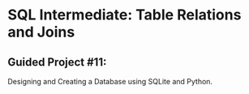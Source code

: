 # SQL Intermediate: Table Relations and Joins
## Guided Project #11:
Designing and Creating a Database using SQLite and Python.
